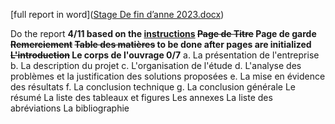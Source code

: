 [full report in word]([Stage De fin d’anne 2023.docx](https://1drv.ms/w/s!Al6x1olJiRUhiNRMvLKAev4Vr8gPOg?e=W2eboB))



Do the report **4/11 based on the [instructions](file:///C:/Users/lyesr/Downloads/Charte%20graphique%20pour%20la%20rédaction%20du%20rapport%20de%20stage.pdf)
	~~Page de Titre~~
	Page de garde
	~~Remerciement~~
	~~Table des matières~~ to be done after pages are initialized
	~~L'introduction~~
	Le corps de l'ouvrage 0/7**
		a. La présentation de l'entreprise 
		b. La description du projet 
		c. L'organisation de l'étude 
		d. L'analyse des problèmes et la justification des solutions proposées 
		e. La mise en évidence des résultats 
		f. La conclusion technique 
		g. La conclusion générale
	Le résumé
	La liste des tableaux et figures
	Les annexes
	La liste des abréviations
	La bibliographie






